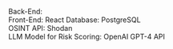 Back-End:  
Front-End: React
Database: PostgreSQL  
OSINT API: Shodan  
LLM Model for Risk Scoring: OpenAI GPT-4 API  
